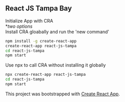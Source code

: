 ## React JS Tampa Bay 

Initialize App with CRA  
**two options*  
Install CRA gloabally and run the 'new command'
```bash
npm install -g create-react-app
create-react-app react-js-tampa
cd react-js-tampa
npm start
```

Use npx to call CRA without installing it globally
```bash
npx create-react-app react-js-tampa
cd react-js-tampa
npm start
```

This project was bootstrapped with [Create React App](https://github.com/facebook/create-react-app).
